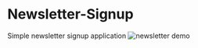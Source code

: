 # Newsletter-Signup
 Simple newsletter signup application
![newsletter demo](https://user-images.githubusercontent.com/34847723/162593755-87d23d76-3da3-4584-8d7b-6945da9d3fd9.PNG)

